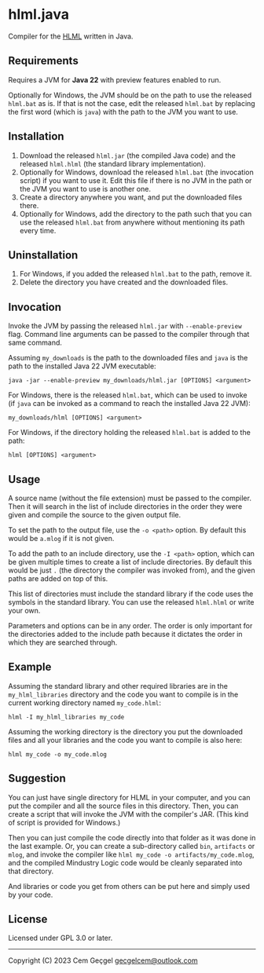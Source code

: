 # hlml.java

Compiler for the [HLML](https://github.com/calestialgem/hlml) written in Java.

## Requirements

Requires a JVM for **Java 22** with preview features enabled to run.

Optionally for Windows, the JVM should be on the path to use the released
`hlml.bat` as is. If that is not the case, edit the released `hlml.bat` by
replacing the first word (which is `java`) with the path to the JVM you want to
use.

## Installation

1. Download the released `hlml.jar` (the compiled Java code) and the released
   `hlml.hlml` (the standard library implementation).
2. Optionally for Windows, download the released `hlml.bat` (the invocation
   script) if you want to use it. Edit this file if there is no JVM in the path
   or the JVM you want to use is another one.
3. Create a directory anywhere you want, and put the downloaded files there.
4. Optionally for Windows, add the directory to the path such that you can use
   the released `hlml.bat` from anywhere without mentioning its path every time.

## Uninstallation

1. For Windows, if you added the released `hlml.bat` to the path, remove it.
2. Delete the directory you have created and the downloaded files.

## Invocation

Invoke the JVM by passing the released `hlml.jar` with `--enable-preview` flag.
Command line arguments can be passed to the compiler through that same command.

Assuming `my_downloads` is the path to the downloaded files and `java` is the
path to the installed Java 22 JVM executable:

`java -jar --enable-preview my_downloads/hlml.jar [OPTIONS] <argument>`

For Windows, there is the released `hlml.bat`, which can be used to invoke (if
`java` can be invoked as a command to reach the installed Java 22 JVM):

`my_downloads/hlml [OPTIONS] <argument>`

For Windows, if the directory holding the released `hlml.bat` is added to the
path:

`hlml [OPTIONS] <argument>`

## Usage

A source name (without the file extension) must be passed to the compiler. Then
it will search in the list of include directories in the order they were given
and compile the source to the given output file.

To set the path to the output file, use the `-o <path>` option. By default this
would be `a.mlog` if it is not given.

To add the path to an include directory, use the `-I <path>` option, which can
be given multiple times to create a list of include directories. By default this
would be just `.` (the directory the compiler was invoked from), and the given
paths are added on top of this.

This list of directories must include the standard library if the code uses the
symbols in the standard library. You can use the released `hlml.hlml` or write
your own.

Parameters and options can be in any order. The order is only important for the
directories added to the include path because it dictates the order in which
they are searched through.

## Example

Assuming the standard library and other required libraries are in the
`my_hlml_libraries` directory and the code you want to compile is in the current
working directory named `my_code.hlml`:

`hlml -I my_hlml_libraries my_code`

Assuming the working directory is the directory you put the downloaded files and
all your libraries and the code you want to compile is also here:

`hlml my_code -o my_code.mlog`

## Suggestion

You can just have single directory for HLML in your computer, and you can put
the compiler and all the source files in this directory. Then, you can create a
script that will invoke the JVM with the compiler's JAR. (This kind of script is
provided for Windows.)

Then you can just compile the code directly into that folder as it was done in
the last example. Or, you can create a sub-directory called `bin`, `artifacts`
or `mlog`, and invoke the compiler like
`hlml my_code -o artifacts/my_code.mlog`, and the compiled Mindustry Logic code
would be cleanly separated into that directory.

And libraries or code you get from others can be put here and simply used by
your code.

## License

Licensed under GPL 3.0 or later.

---

Copyright (C) 2023 Cem Geçgel <gecgelcem@outlook.com>
